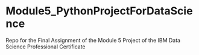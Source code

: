 # Module5_PythonProjectForDataScience
Repo for the Final Assignment of the Module 5 Project of the IBM Data Science Professional Certificate
